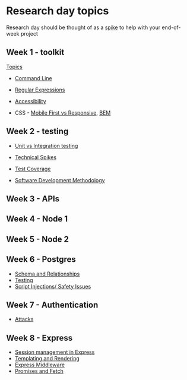 # Research day topics
Research day should be thought of as a [spike](http://www.extremeprogramming.org/rules/spike.html) to help with your end-of-week project

## Week 1 - toolkit
[Topics](https://github.com/foundersandcoders/master-reference/blob/master/coursebook/week-1/research-afternoon.md)
+ [Command Line](./week1/command-line.md)

+ [Regular Expressions](./week1/regex.md)

+ [Accessibility](./week1/accessibility.md)

+ CSS - [Mobile First vs Responsive](./week1/mobileFirstvsResponsive.md), [BEM](./week2/bem.md)

## Week 2 - testing

+ [Unit vs Integration testing](./week2/unit%20vs%20integration%20testing.md)

+ [Technical Spikes](./week2/technical%20spikes.md)

+ [Test Coverage](./week2/test-coverage.md)

+ [Software Development Methodology](./week-2/software-development-methodologies.md)

## Week 3 - APIs

## Week 4 - Node 1

## Week 5 - Node 2

## Week 6 - Postgres
+ [Schema and Relationships](./week6/schemas-and-relationships.md)
+ [Testing](./week6/Testing.md)
+ [Script Injections/ Safety Issues](./week6/Script-Injection.md)

## Week 7 - Authentication
+ [Attacks](./week7/attacks.md)

## Week 8 - Express
+ [Session management in Express](./week8/express-session-management.md)
+ [Templating and Rendering](./week8/templating_rendering.md)
+ [Express Middleware](./week8/express-middlewares.md)
+ [Promises and Fetch](./week8/Promises-and-Fetch.md)

